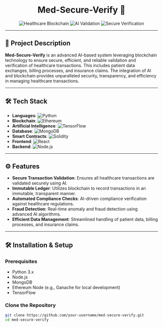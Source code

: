 <h1 align="center">Med-Secure-Verify 🚀</h1>

<p align="center">
  <img src="https://img.shields.io/badge/Healthcare-Blockchain-008080?style=for-the-badge&logo=blockchain&logoColor=white" alt="Healthcare Blockchain"/>
  <img src="https://img.shields.io/badge/Artificial%20Intelligence-AI%20Validation-4B0082?style=for-the-badge&logo=artificial-intelligence&logoColor=white" alt="AI Validation"/>
  <img src="https://img.shields.io/badge/Transactions-Secure%20Verification-FF4500?style=for-the-badge&logo=secure-verification&logoColor=white" alt="Secure Verification"/>
</p>

---

## 📝 Project Description

**Med-Secure-Verify** is an advanced AI-based system leveraging blockchain technology to ensure secure, efficient, and reliable validation and verification of healthcare transactions. This includes patient data exchanges, billing processes, and insurance claims. The integration of AI and blockchain provides unparalleled security, transparency, and efficiency in managing healthcare transactions.

---

## 🛠️ Tech Stack

- **Languages**: ![Python](https://img.shields.io/badge/Python-3776AB?style=for-the-badge&logo=python&logoColor=white)
- **Blockchain**: ![Ethereum](https://img.shields.io/badge/Ethereum-3C3C3D?style=for-the-badge&logo=ethereum&logoColor=white)
- **Artificial Intelligence**: ![TensorFlow](https://img.shields.io/badge/TensorFlow-FF6F00?style=for-the-badge&logo=tensorflow&logoColor=white)
- **Database**: ![MongoDB](https://img.shields.io/badge/MongoDB-47A248?style=for-the-badge&logo=mongodb&logoColor=white)
- **Smart Contracts**: ![Solidity](https://img.shields.io/badge/Solidity-363636?style=for-the-badge&logo=solidity&logoColor=white)
- **Frontend**: ![React](https://img.shields.io/badge/React-61DAFB?style=for-the-badge&logo=react&logoColor=black)
- **Backend**: ![Node.js](https://img.shields.io/badge/Node.js-339933?style=for-the-badge&logo=node.js&logoColor=white)

---

## ⚙️ Features

- **Secure Transaction Validation**: Ensures all healthcare transactions are validated securely using AI.
- **Immutable Ledger**: Utilizes blockchain to record transactions in an immutable, transparent manner.
- **Automated Compliance Checks**: AI-driven compliance verification against healthcare regulations.
- **Fraud Detection**: Real-time anomaly and fraud detection using advanced AI algorithms.
- **Efficient Data Management**: Streamlined handling of patient data, billing processes, and insurance claims.

---

## 🛠️ Installation & Setup

### Prerequisites

- Python 3.x
- Node.js
- MongoDB
- Ethereum Node (e.g., Ganache for local development)
- TensorFlow

### Clone the Repository

```sh
git clone https://github.com/your-username/med-secure-verify.git
cd med-secure-verify
